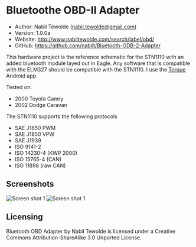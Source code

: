 Bluetoothe OBD-II Adapter
==========================================

* Author:    Nabil Tewolde (<nabil.tewolde@gmail.com>)
* Version:   1.0.0a
* Website:   <http://www.nabiltewolde.com/search/label/obd/>
* GitHub:    <https://github.com/nabilt/Bluetooth-ODB-2-Adapter>

This hardware project is the reference schematic for the STN1110 with an added bluetooth module layed out in Eagle. Any software that is compatible with the ELM327 should be compatible with the STN1110. I use the [Torque] Android app.

[Torque]: https://market.android.com/details?id=org.prowl.torquefree&feature=more_from_developer#?t=W251bGwsMSwxLDEwMiwib3JnLnByb3dsLnRvcnF1ZWZyZWUiXQ...

Tested on:
* 2000 Toyota Camry
* 2002 Dodge Caravan

The STN1110 supports the following protocols
* SAE J1850 PWM
* SAE J1850 VPW
* SAE J1939
* ISO 9141-2
* ISO 14230-4 (KWP 2000)
* ISO 15765-4 (CAN)
* ISO 11898 (raw CAN)

Screenshots
-----------

![Screen shot 1](/nabilt/Bluetooth-ODB-2-Adapter/raw/master/pictures/obd_v1.0a.jpg)
![Screen shot 1](/nabilt/Bluetooth-ODB-2-Adapter/raw/master/pictures/obd_android.jpg)

Licensing
---------

Bluetooth OBD Adapter by Nabil Tewolde is licensed under a Creative Commons Attribution-ShareAlike 3.0 Unported License.

